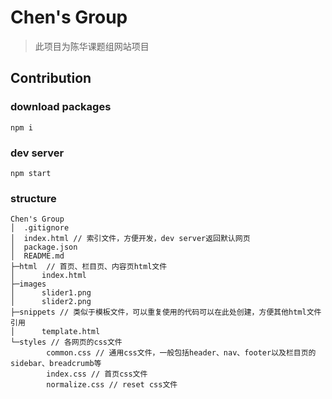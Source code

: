 # Chen's Group
> 此项目为陈华课题组网站项目

## Contribution

### download packages
`npm i`

### dev server
`npm start`

### structure
```
Chen's Group
│  .gitignore
│  index.html // 索引文件，方便开发，dev server返回默认网页
│  package.json
│  README.md
├─html  // 首页、栏目页、内容页html文件
│      index.html
├─images
│      slider1.png
│      slider2.png
├─snippets // 类似于模板文件，可以重复使用的代码可以在此处创建，方便其他html文件引用
│      template.html
└─styles // 各网页的css文件
        common.css // 通用css文件，一般包括header、nav、footer以及栏目页的sidebar、breadcrumb等
        index.css // 首页css文件
        normalize.css // reset css文件
```